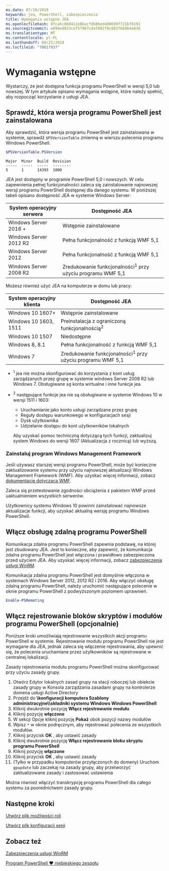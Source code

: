 ```yaml
---
ms.date: 07/10/2019
keywords: jea, PowerShell, zabezpieczenia
title: Wymagania wstępne JEA
ms.openlocfilehash: 8fca5c068412e86acfdb8bed400699f721b76191
ms.sourcegitcommit: e894ed833cef57967cdaf002f8c883f66864e836
ms.translationtype: MT
ms.contentlocale: pl-PL
ms.lasthandoff: 08/25/2019
ms.locfileid: "70017937"
---
```

# <a name="prerequisites"></a>Wymagania wstępne

Wystarczy, że jest dostępna funkcja programu PowerShell w wersji 5,0 lub nowszej. W tym artykule opisano wymagania wstępne, które należy spełnić, aby rozpocząć korzystanie z usługi JEA.


## <a name="check-which-version-of-powershell-is-installed"></a>Sprawdź, która wersja programu PowerShell jest zainstalowana

Aby sprawdzić, która wersja programu PowerShell jest zainstalowana w systemie, sprawdź `$PSVersionTable` zmienną w wierszu polecenia programu Windows PowerShell.

```powershell
$PSVersionTable.PSVersion
```

```Output
Major  Minor  Build  Revision
-----  -----  -----  --------
5      1      14393  1000
```

JEA jest dostępny w programie PowerShell 5,0 i nowszych. W celu zapewnienia pełnej funkcjonalności zaleca się zainstalowanie najnowszej wersji programu PowerShell dostępnej dla danego systemu. W poniższej tabeli opisano dostępność JEA w systemie Windows Server:

| System operacyjny serwera |                Dostępność JEA                |
| ----------------------- | ---------------------------------------------- |
| Windows Server 2016 +    | Wstępnie zainstalowane                                   |
| Windows Server 2012 R2  | Pełna funkcjonalność z funkcją WMF 5,1                |
| Windows Server 2012     | Pełna funkcjonalność z funkcją WMF 5,1                |
| Windows Server 2008 R2  | Zredukowanie funkcjonalności<sup>1</sup> przy użyciu programu WMF 5,1 |

Możesz również użyć JEA na komputerze w domu lub pracy:

| System operacyjny klienta |                   Dostępność JEA                   |
| ----------------------- | ---------------------------------------------------- |
| Windows 10 1607+        | Wstępnie zainstalowane                                         |
| Windows 10 1603, 1511   | Preinstalacja z ograniczoną funkcjonalnością<sup>2</sup> |
| Windows 10 1507         | Niedostępne                                        |
| Windows 8, 8.1          | Pełna funkcjonalność z funkcją WMF 5,1                      |
| Windows 7               | Zredukowanie funkcjonalności<sup>1</sup> przy użyciu programu WMF 5,1       |

- <sup>1</sup> jea nie można skonfigurować do korzystania z kont usług zarządzanych przez grupę w systemie windows Server 2008 R2 lub Windows 7. Obsługiwane *są* konta wirtualne i inne funkcje jea.

- <sup>2</sup> następujące funkcje jea nie są obsługiwane w systemie Windows 10 w wersji 1511 i 1603:

  - Uruchamianie jako konto usługi zarządzane przez grupę
  - Reguły dostępu warunkowego w konfiguracjach sesji
  - Dysk użytkownika
  - Udzielanie dostępu do kont użytkowników lokalnych

  Aby uzyskać pomoc techniczną dotyczącą tych funkcji, zaktualizuj system Windows do wersji 1607 (Aktualizacja z rocznicą) lub wyższą.

### <a name="install-windows-management-framework"></a>Zainstaluj program Windows Management Framework

Jeśli używasz starszej wersji programu PowerShell, może być konieczne zaktualizowanie systemu przy użyciu najnowszej aktualizacji Windows Management Framework (WMF). Aby uzyskać więcej informacji, zobacz [dokumentację dotyczącą WMF](/powershell/wmf/overview).

Zaleca się przetestowanie zgodności obciążenia z pakietem WMF przed uaktualnieniem wszystkich serwerów.

Użytkownicy systemu Windows 10 powinni zainstalować najnowsze aktualizacje funkcji, aby uzyskać aktualną wersję programu Windows PowerShell.

## <a name="enable-powershell-remoting"></a>Włącz obsługę zdalną programu PowerShell

Komunikacja zdalna programu PowerShell zapewnia podstawę, na której jest zbudowany JEA. Jest to konieczne, aby zapewnić, że komunikacja zdalna programu PowerShell jest włączona i prawidłowo zabezpieczona przed użyciem JEA. Aby uzyskać więcej informacji, zobacz [zabezpieczenia usługi WinRM](/powershell/scripting/learn/remoting/winrmsecurity).

Komunikacja zdalna programu PowerShell jest domyślnie włączona w systemach Windows Server 2012, 2012 R2 i 2016. Aby włączyć obsługę zdalną programu PowerShell, należy uruchomić następujące polecenie w oknie programu PowerShell z podwyższonym poziomem uprawnień.

```powershell
Enable-PSRemoting
```

## <a name="enable-powershell-module-and-script-block-logging-optional"></a>Włącz rejestrowanie bloków skryptów i modułów programu PowerShell (opcjonalnie)

Poniższe kroki umożliwiają rejestrowanie wszystkich akcji programu PowerShell w systemie. Rejestrowanie modułu programu PowerShell nie jest wymagane dla JEA, jednak zaleca się włączenie rejestrowania, aby upewnić się, że polecenia uruchamiane przez użytkowników są rejestrowane w centralnej lokalizacji.

Zasady rejestrowania modułu programu PowerShell można skonfigurować przy użyciu zasady grupy.

1. Otwórz Edytor lokalnych zasad grupy na stacji roboczej lub obiekcie zasady grupy w Konsola zarządzania zasadami grupy na kontrolerze domena usługi Active Directory
2. Przejdź do **\\konfiguracji komputera Szablony administracyjne\\\\składniki systemu Windows Windows PowerShell**
3. Kliknij dwukrotnie pozycję **Włącz rejestrowanie modułu**
4. Kliknij pozycję **włączone**
5. W sekcji Opcje kliknij pozycję **Pokaż** obok pozycji nazwy modułów
6. Wpisz `*` w oknie podręcznym, aby rejestrować polecenia ze wszystkich modułów.
7. Kliknij przycisk **OK** , aby ustawić zasady
8. Kliknij dwukrotnie pozycję **Włącz rejestrowanie bloku skryptu programu PowerShell**
9. Kliknij pozycję **włączone**
10. Kliknij przycisk **OK** , aby ustawić zasady
11. (Tylko w przypadku komputerów przyłączonych do domeny) Uruchom `gpupdate` lub zaczekaj na zasady grupy, aby przetworzyć zaktualizowane zasady i zastosować ustawienia

Można również włączyć transkrypcję programu PowerShell dla całego systemu za poorednictwem zasady grupy.

## <a name="next-steps"></a>Następne kroki

[Utwórz plik możliwości roli](role-capabilities.md)

[Utwórz plik konfiguracji sesji](session-configurations.md)

## <a name="see-also"></a>Zobacz też

[Zabezpieczenia usługi WinRM](/powershell/scripting/learn/remoting/winrmsecurity)

[Program PowerShell ♥ niebieskiego zespołu](https://devblogs.microsoft.com/powershell/powershell-the-blue-team/)
